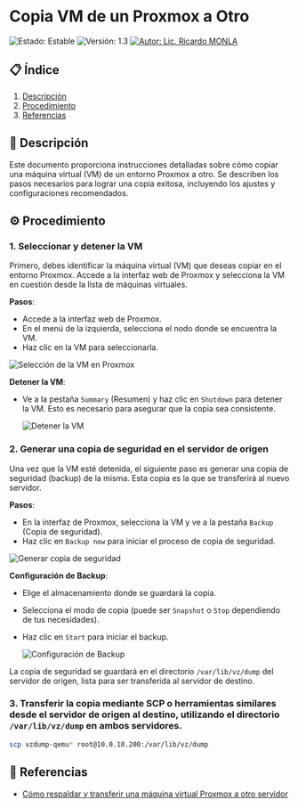 # Copia VM de un Proxmox a Otro

![Estado: Estable](https://img.shields.io/badge/Estado-Estable-green) ![Versión: 1.3](https://img.shields.io/badge/Versión-1.3-blue) [![Autor: Lic. Ricardo MONLA](https://img.shields.io/badge/Autor-Lic.%20Ricardo%20MONLA-orange)](mailto:rmonla@gmail.com)

## 📋 Índice

1. [Descripción](#descripción)
2. [Procedimiento](#procedimiento)
3. [Referencias](#referencias)

## 📝 Descripción

Este documento proporciona instrucciones detalladas sobre cómo copiar una máquina virtual (VM) de un entorno Proxmox a otro. Se describen los pasos necesarios para lograr una copia exitosa, incluyendo los ajustes y configuraciones recomendados. 

## ⚙️ Procedimiento

### 1. Seleccionar y detener la VM

Primero, debes identificar la máquina virtual (VM) que deseas copiar en el entorno Proxmox. Accede a la interfaz web de Proxmox y selecciona la VM en cuestión desde la lista de máquinas virtuales.

**Pasos**:
- Accede a la interfaz web de Proxmox.
- En el menú de la izquierda, selecciona el nodo donde se encuentra la VM.
- Haz clic en la VM para seleccionarla.
  
![Selección de la VM en Proxmox](https://example.com/imagen_seleccion_vm.png)

**Detener la VM**:
- Ve a la pestaña `Summary` (Resumen) y haz clic en `Shutdown` para detener la VM. Esto es necesario para asegurar que la copia sea consistente.

    ![Detener la VM](https://example.com/imagen_shutdown_vm.png)

### 2. Generar una copia de seguridad en el servidor de origen

Una vez que la VM esté detenida, el siguiente paso es generar una copia de seguridad (backup) de la misma. Esta copia es la que se transferirá al nuevo servidor.

**Pasos**:
- En la interfaz de Proxmox, selecciona la VM y ve a la pestaña `Backup` (Copia de seguridad).
- Haz clic en `Backup now` para iniciar el proceso de copia de seguridad.
  
![Generar copia de seguridad](https://example.com/imagen_backup_vm.png)

**Configuración de Backup**:
- Elige el almacenamiento donde se guardará la copia.
- Selecciona el modo de copia (puede ser `Snapshot` o `Stop` dependiendo de tus necesidades).
- Haz clic en `Start` para iniciar el backup.

    ![Configuración de Backup](https://example.com/imagen_backup_settings.png)

La copia de seguridad se guardará en el directorio `/var/lib/vz/dump` del servidor de origen, lista para ser transferida al servidor de destino.

### 3. Transferir la copia mediante SCP o herramientas similares desde el servidor de origen al destino, utilizando el directorio `/var/lib/vz/dump` en ambos servidores.

```bash
scp vzdump-qemu* root@10.0.10.200:/var/lib/vz/dump
```

## 🔗 Referencias

- [Cómo respaldar y transferir una máquina virtual Proxmox a otro servidor](http://somebooks.es/como-respaldar-y-transferir-una-maquina-virtual-proxmox-a-otro-servidor/)
